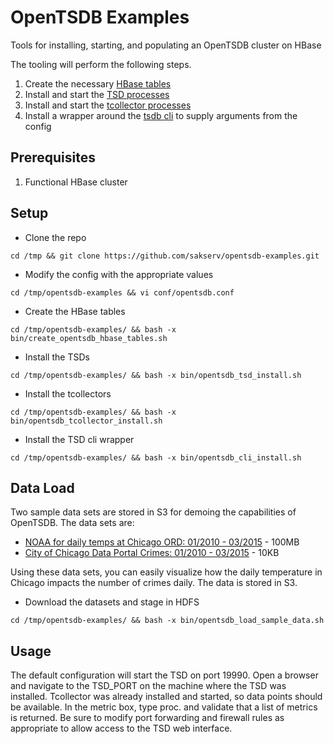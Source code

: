 OpenTSDB Examples
=================

Tools for installing, starting, and populating an OpenTSDB cluster on HBase

The tooling will perform the following steps.

1. Create the necessary [HBase tables](http://opentsdb.net/docs/build/html/installation.html#id1)
2. Install and start the [TSD processes](http://opentsdb.net/docs/build/html/user_guide/cli/tsd.html)
3. Install and start the [tcollector processes](http://opentsdb.net/docs/build/html/user_guide/utilities/tcollector.html)
4. Install a wrapper around the [tsdb cli](http://opentsdb.net/docs/build/html/user_guide/cli/index.html) to supply arguments from the config


Prerequisites
-------------
1. Functional HBase cluster 


Setup
-----
* Clone the repo
```
cd /tmp && git clone https://github.com/sakserv/opentsdb-examples.git
```

* Modify the config with the appropriate values
```
cd /tmp/opentsdb-examples && vi conf/opentsdb.conf
```

* Create the HBase tables
```
cd /tmp/opentsdb-examples/ && bash -x bin/create_opentsdb_hbase_tables.sh
```

* Install the TSDs
```
cd /tmp/opentsdb-examples/ && bash -x bin/opentsdb_tsd_install.sh
```

* Install the tcollectors
```
cd /tmp/opentsdb-examples/ && bash -x bin/opentsdb_tcollector_install.sh
```

* Install the TSD cli wrapper
```
cd /tmp/opentsdb-examples/ && bash -x bin/opentsdb_cli_install.sh
```

Data Load
---------
Two sample data sets are stored in S3 for demoing the capabilities of OpenTSDB. The data sets are:
* [NOAA for daily temps at Chicago ORD: 01/2010 - 03/2015](http://www.ncdc.noaa.gov/cdo-web/search?datasetid=GHCND) - 100MB
* [City of Chicago Data Portal Crimes: 01/2010 - 03/2015](https://data.cityofchicago.org/Public-Safety/Crimes-2001-to-present/ijzp-q8t2) - 10KB

Using these data sets, you can easily visualize how the daily temperature in Chicago impacts the number of crimes daily. The data is stored in S3.

* Download the datasets and stage in HDFS
```
cd /tmp/opentsdb-examples/ && bash -x bin/opentsdb_load_sample_data.sh
```

Usage
-----
The default configuration will start the TSD on port 19990. Open a browser and navigate to the TSD_PORT on the machine where the TSD was installed. Tcollector was already installed and started, so data points should be available. In the metric box, type proc. and validate that a list of metrics is returned. Be sure to modify port forwarding and firewall rules as appropriate to allow access to the TSD web interface.
